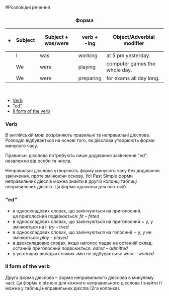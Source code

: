 #Розповідні речення

<center><h3>Форма</h3></center>

| <h4>+</h4> |Subject | Subject + was/were | verb +<br> -ing | Object/Adverbial modifier |
| -- | -- | -- | -- | -- |
| | I | was | working | at 5 pm yesterday.|
| | We | were | playing | computer games the whole day.|
| | We | were | preparing | for exams all day long. |

<br>

<ul class="nav nav-tabs">
<li class="active"><a data-toggle="tab" href="#home">Verb</a></li>
<li><a data-toggle="tab" href="#menu1">"ed"</a></li>
<li><a data-toggle="tab" href="#menu2">II form of the verb</a></li>
</ul>

<div class="tab-content">
  <div id="home" class="tab-pane fade in active">
    <h3>Verb</h3>
    <p>В англійській мові розрізняють правильні та неправильні дієслова. Розподіл відбувається на основі того, як дієслова утворюють форми минулого часу.</p>
<p>Правильні дієслова потребують лише додавання закінчення <span class="p1">"ed"</span>, незалежно від особи та числа.</p>

<p>Неправильні дієслова утворюють форму минулого часу без додавання закінчення, проте змінюючи основу. Усі Past Simple форми неправильних дієслів  можна знайти в другій колонці таблиці неправильних дієслів. Ця форма однакова для всіх осіб.
</p>
  </div>
  <div id="menu1" class="tab-pane fade">
    <h3>"ed"</h3>
    <ul>
<li>в односкладових словах, що закінчуються на приголосний,<br> ця приголосний подвоюється: <i>fit – fitted</i></li>
<li>в односкладових словах, що закінчуються на приголосний + у, <span class="p1">у</span> змінюється на <span class="p1">і</span>: <i>try – tried</i></li>
<li>в односкладових словах, що закінчуються на голосний + <span class="p1">у</span>, <span class="p1">у</span> не змінюється: <i>play – played</i></li>
<li>в двохскладових словах, якщо наголос падає на останній склад, останній приголосний подвоюється: <i>admit – admitted</i></li>
<li>в усіх інших випадках ніяких змін не відбувається: <i>work – worked</i></li>
</ul>
  </div>
  <div id="menu2" class="tab-pane fade">
    <h3>II form of the verb</h3>
    <p>Друга форма дієслова – форма неправильного дієслова в минулому часі. Ця форма є різною для кожного неправильного дієслова і знайти її можна у таблиці неправильних дієслів (2га колонка).
</p>
  </div>
</div>
